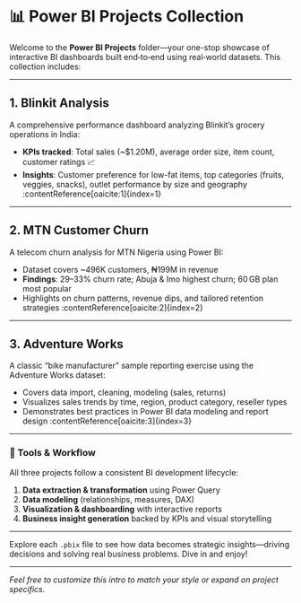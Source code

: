 # 📊 Power BI Projects Collection

Welcome to the **Power BI Projects** folder—your one-stop showcase of interactive BI dashboards built end‑to‑end using real‑world datasets. This collection includes:

---

## 1. Blinkit Analysis  
A comprehensive performance dashboard analyzing Blinkit’s grocery operations in India:  
- **KPIs tracked**: Total sales (~$1.20M), average order size, item count, customer ratings 📈  
- **Insights**: Customer preference for low-fat items, top categories (fruits, veggies, snacks), outlet performance by size and geography :contentReference[oaicite:1]{index=1}  

---

## 2. MTN Customer Churn  
A telecom churn analysis for MTN Nigeria using Power BI:  
- Dataset covers ~496K customers, ₦199M in revenue  
- **Findings**: 29–33% churn rate; Abuja & Imo highest churn; 60 GB plan most popular  
- Highlights on churn patterns, revenue dips, and tailored retention strategies :contentReference[oaicite:2]{index=2}  

---

## 3. Adventure Works  
A classic “bike manufacturer” sample reporting exercise using the Adventure Works dataset:  
- Covers data import, cleaning, modeling (sales, returns)  
- Visualizes sales trends by time, region, product category, reseller types  
- Demonstrates best practices in Power BI data modeling and report design :contentReference[oaicite:3]{index=3}  

---

### 🔧 Tools & Workflow
All three projects follow a consistent BI development lifecycle:  
1. **Data extraction & transformation** using Power Query  
2. **Data modeling** (relationships, measures, DAX)  
3. **Visualization & dashboarding** with interactive reports  
4. **Business insight generation** backed by KPIs and visual storytelling  

---

Explore each `.pbix` file to see how data becomes strategic insights—driving decisions and solving real business problems. Dive in and enjoy!

---

*Feel free to customize this intro to match your style or expand on project specifics.*
